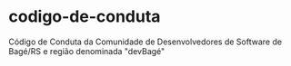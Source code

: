 # codigo-de-conduta
Código de Conduta da Comunidade de Desenvolvedores de Software de Bagé/RS e região denominada "devBagé"
